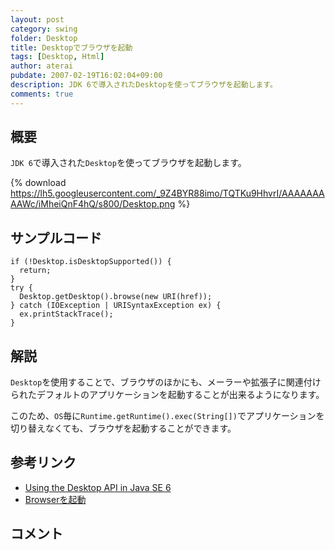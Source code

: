 ```yaml
---
layout: post
category: swing
folder: Desktop
title: Desktopでブラウザを起動
tags: [Desktop, Html]
author: aterai
pubdate: 2007-02-19T16:02:04+09:00
description: JDK 6で導入されたDesktopを使ってブラウザを起動します。
comments: true
---
```

## 概要
`JDK 6`で導入された`Desktop`を使ってブラウザを起動します。

{% download https://lh5.googleusercontent.com/_9Z4BYR88imo/TQTKu9HhvrI/AAAAAAAAAWc/iMheiQnF4hQ/s800/Desktop.png %}

## サンプルコード
<pre class="prettyprint"><code>if (!Desktop.isDesktopSupported()) {
  return;
}
try {
  Desktop.getDesktop().browse(new URI(href));
} catch (IOException | URISyntaxException ex) {
  ex.printStackTrace();
}
</code></pre>

## 解説
`Desktop`を使用することで、ブラウザのほかにも、メーラーや拡張子に関連付けられたデフォルトのアプリケーションを起動することが出来るようになります。

このため、`OS`毎に`Runtime.getRuntime().exec(String[])`でアプリケーションを切り替えなくても、ブラウザを起動することができます。

## 参考リンク
- [Using the Desktop API in Java SE 6](http://www.oracle.com/technetwork/articles/javase/index-135182.html)
- [Browserを起動](http://ateraimemo.com/Swing/BrowserLauncher.html)

<!-- dummy comment line for breaking list -->

## コメント
